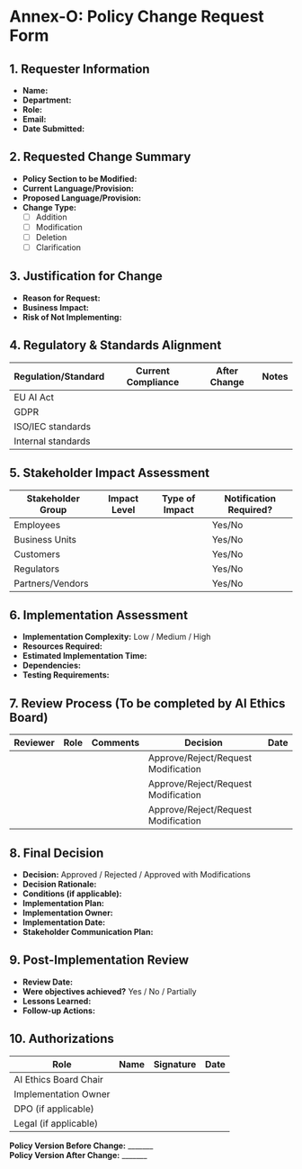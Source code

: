 # Annex-O: Policy Change Request Form

## 1. Requester Information
- **Name:**  
- **Department:**  
- **Role:**  
- **Email:**  
- **Date Submitted:**  

## 2. Requested Change Summary
- **Policy Section to be Modified:**  
- **Current Language/Provision:**  
- **Proposed Language/Provision:**  
- **Change Type:**  
  - [ ] Addition
  - [ ] Modification
  - [ ] Deletion
  - [ ] Clarification

## 3. Justification for Change
- **Reason for Request:**  
- **Business Impact:**  
- **Risk of Not Implementing:**  

## 4. Regulatory & Standards Alignment
| Regulation/Standard | Current Compliance | After Change | Notes |
|---------------------|-------------------|--------------|-------|
| EU AI Act |  |  |  |
| GDPR |  |  |  |
| ISO/IEC standards |  |  |  |
| Internal standards |  |  |  |

## 5. Stakeholder Impact Assessment

| Stakeholder Group | Impact Level | Type of Impact | Notification Required? |
|-------------------|-------------|----------------|------------------------|
| Employees |  |  | Yes/No |
| Business Units |  |  | Yes/No |
| Customers |  |  | Yes/No |
| Regulators |  |  | Yes/No |
| Partners/Vendors |  |  | Yes/No |

## 6. Implementation Assessment
- **Implementation Complexity:** Low / Medium / High
- **Resources Required:**  
- **Estimated Implementation Time:**  
- **Dependencies:**  
- **Testing Requirements:**  

## 7. Review Process (To be completed by AI Ethics Board)

| Reviewer | Role | Comments | Decision | Date |
|----------|------|----------|----------|------|
|  |  |  | Approve/Reject/Request Modification |  |
|  |  |  | Approve/Reject/Request Modification |  |
|  |  |  | Approve/Reject/Request Modification |  |

## 8. Final Decision
- **Decision:** Approved / Rejected / Approved with Modifications
- **Decision Rationale:**  
- **Conditions (if applicable):**  
- **Implementation Plan:**  
- **Implementation Owner:**  
- **Implementation Date:**  
- **Stakeholder Communication Plan:**  

## 9. Post-Implementation Review
- **Review Date:**  
- **Were objectives achieved?** Yes / No / Partially
- **Lessons Learned:**  
- **Follow-up Actions:**  

## 10. Authorizations

| Role | Name | Signature | Date |
|------|------|-----------|------|
| AI Ethics Board Chair |  |  |  |
| Implementation Owner |  |  |  |
| DPO (if applicable) |  |  |  |
| Legal (if applicable) |  |  |  |

**Policy Version Before Change:** _______  
**Policy Version After Change:** _______